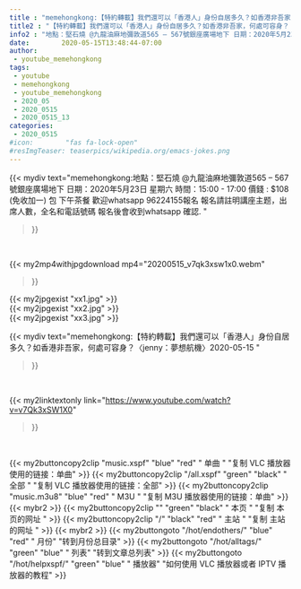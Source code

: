 ```yaml
---
title : "memehongkong:【特約轉載】我們還可以「香港人」身份自居多久？如香港非吾家，何處可容身？〈jenny：夢想航機〉2020-05-15 "
title2 : "【特約轉載】我們還可以「香港人」身份自居多久？如香港非吾家，何處可容身？〈jenny：夢想航機〉2020-05-15 "
info2 : "地點：堅石燒 @九龍油麻地彌敦道565 – 567號銀座廣場地下 日期：2020年5月23日   星期六 時間：15:00 - 17:00 價錢 : $108 (免收加一) 包 下午茶餐  歡迎whatsapp 96224155報名 報名請註明講座主题，出席人數，全名和電話號碼 報名後會收到whatsapp 確認. "
date:        2020-05-15T13:48:44-07:00
author:
 - youtube_memehongkong
tags:
 - youtube
 - memehongkong
 - youtube_memehongkong
 - 2020_05
 - 2020_0515
 - 2020_0515_13
categories:
 - 2020_0515
#icon:        "fas fa-lock-open"
#resImgTeaser: teaserpics/wikipedia.org/emacs-jokes.png
---
```


{{< mydiv text="memehongkong:地點：堅石燒 @九龍油麻地彌敦道565 – 567號銀座廣場地下 日期：2020年5月23日   星期六 時間：15:00 - 17:00 價錢 : $108 (免收加一) 包 下午茶餐  歡迎whatsapp 96224155報名 報名請註明講座主题，出席人數，全名和電話號碼 報名後會收到whatsapp 確認. "
>}}
<br>


{{< my2mp4withjpgdownload mp4="20200515_v7qk3xsw1x0.webm"
>}}

{{< my2jpgexist "xx1.jpg" >}}<br>
{{< my2jpgexist "xx2.jpg" >}}<br>
{{< my2jpgexist "xx3.jpg" >}}<br>



{{< mydiv text="memehongkong:【特約轉載】我們還可以「香港人」身份自居多久？如香港非吾家，何處可容身？〈jenny：夢想航機〉2020-05-15 "
>}}
<br>

{{< my2linktextonly link="https://www.youtube.com/watch?v=v7Qk3xSW1X0"
>}}


<br>

{{< my2buttoncopy2clip "music.xspf"        "blue"   "red"    " 单曲 "  "复制 VLC 播放器使用的链接：单曲" >}} {{< my2buttoncopy2clip "/all.xspf"         "green"  "black"  " 全部 "  "复制 VLC 播放器使用的链接：全部" >}} {{< my2buttoncopy2clip "music.m3u8"        "blue"   "red"    " M3U  "    "复制 M3U 播放器使用的链接：单曲" >}} {{< mybr2 >}} {{< my2buttoncopy2clip ""                  "green"  "black"  " 本页 "    "复制 本页的网址 " >}} {{< my2buttoncopy2clip "/"                 "black"  "red"    " 主站 "    "复制 主站的网址 " >}} {{< mybr2 >}} {{< my2buttongoto      "/hot/endothers/"   "blue"   "red"    " 月份"   "转到月份总目录" >}} {{< my2buttongoto      "/hot/alltags/"     "green"  "blue"   " 列表"   "转到文章总列表" >}} {{< my2buttongoto      "/hot/helpxspf/"    "green"  "blue"   " 播放器" "如何使用 VLC 播放器或者 IPTV 播放器的教程" >}} 
